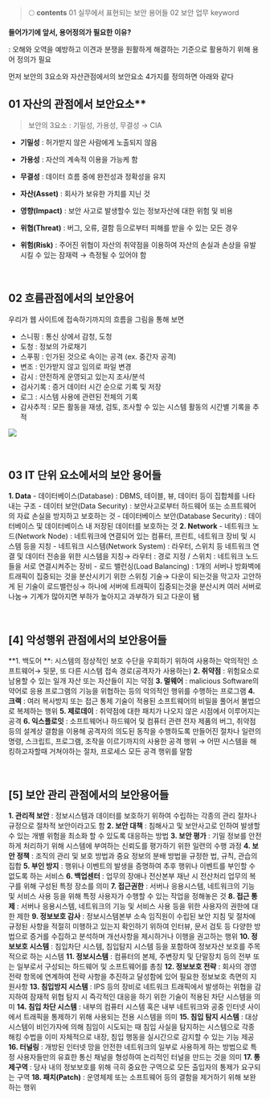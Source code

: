 > 🌕 **contents**
01 실무에서 표현되는 보안 용어들
02 보안 업무 keyword


**들어가기에 앞서, 용어정의가 필요한 이유?**

: 오해와 오역을 예방하고 이견과 분쟁을 원활하게 해결하는 기준으로 활용하기 위해 용어 정의가 필요



먼저 보안의 3요소와 자산관점에서의 보안요소 4가지를 정의하면 아래와 같다

## 01 자산의 관점에서 보안요소**

> 보안의 3요소 : 기밀성, 가용성, 무결성 → CIA

- **기밀성** : 허가받지 않은 사람에게 노출되지 않음
- **가용성** : 자산의 계속적 이용을 가능케 함
- **무결성** : 데이터 흐름 중에 완전성과 정확성을 유지

- **자산(Asset)** : 회사가 보유한 가치를 지닌 것
- **영향(Impact)** : 보안 사고로 발생할수 있는 정보자산에 대한 위험 및 비용
- **위협(Threat)** : 버그, 오류, 결함 등으로부터 피해를 받을 수 있는 모든 경우
- **위험(Risk)** : 주어진 위협이 자산의 취약점을 이용하여 자산의 손실과 손상을 유발시킬 수 있는 잠재력 → 측정될 수 있어야 함

<br>

## **02 흐름관점에서의 보안용어**

우리가 웹 사이트에 접속하기까지의 흐름을 그림을 통해 보면

- 스니핑 : 통신 상에서 감청, 도청
- 도청 : 정보의 가로채기
- 스푸핑 : 인가된 것으로 속이는 공격 (ex. 중간자 공격)
- 변조 : 인가받지 않고 임의로 파일 변경
- 감시 : 안전하게 운영되고 있는지 조사/분석
- 검사기록 : 증거 데이터 시간 순으로 기록 및 저장
- 로그 : 시스템 사용에 관련된 전체의 기록
- 감사추적 : 모든 활동을 재생, 검토, 조사할 수 있는 시스템 활동의 시간별 기록을 추적

![](https://velog.velcdn.com/images/hrnn00/post/33ef65d5-cd29-49ff-95e2-28e5ac5ae341/image.jpeg)

<br>

## **03 IT 단위 요소에서의 보안 용어들**

**1. Data**
    - 데이터베이스(Database) : DBMS, 테이블, 뷰, 데이터 등이 집합체를 나타내는 구조
    - 데이터 보안(Data Security) : 보안사고로부터 하드웨어 또는 소프트웨어의 자료 손실을 방지하고 보호하는 것
    - 데이터베이스 보안(Database Security) : 데이터베이스 및 데이터베이스 내 저장된 데이터를 보호하는 것
**2. Network**
    - 네트워크 노드(Network Node) : 네트워크에 연결되어 있는 컴퓨터, 프린트, 네트워크 장비 및 시스템 등을 지칭
    - 네트워크 시스템(Network System) : 라우터, 스위치 등 네트워크 연결 및 데이터 전송을 위한 시스템을 지칭→ 라우터 : 경로 지정 / 스위치 : 네트워크 노드들을 서로 연결시켜주는 장비
    - 로드 밸런싱(Load Balancing) : 1개의 서버나 방화벽에 트래픽이 집중되는 것을 분산시키기 위한 스위칭 기술→ 다운이 되는것을 막고자 고안하게 된 기술이 로드밸런싱→ 하나에 서버에 트래픽이 집중되는것을 분산시켜 여러 서버로 나눔→ 기계가 많아지면 부하가 높아지고 과부하가 되고 다운이 됌
    
<br>

## **[4] 악성행위 관점에서의 보안용어들**

**1. 백도어 **: 시스템의 정상적인 보호 수단을 우회하기 위하여 사용하는 악의적인 소프트웨어→ 뒷문, 또 다른 시스템 접속 경로(공격자가 사용하는)
**2. 취약점** : 위험요소로 남용할 수 있는 일개 자산 또는 자산들이 지는 약점
**3. 멀웨어** : malicious Software의 약어로 응용 프로그램의 기능을 위협하는 등의 악의적인 행위를 수행하는 프로그램
**4. 크랙** : 여러 복사방지 또는 접근 통제 기술이 적용된 소프트웨어의 비밀을 풀어서 불법으로 복제하는 행위
**5. 제로데이** : 취약점에 대한 패치가 나오지 않은 시점에서 이루어지는 공격
**6. 익스플로잇** : 소프트웨어나 하드웨어 및 컴퓨터 관련 전자 제품의 버그, 취약점 등의 설계상 결함을 이용해 공격자의 의도된 동작을 수행하도록 만들어진 절차나 일련의 명령, 스크립트, 프로그램, 조작을 이르기까지의 사용한 공격 행위 → 어떤 시스템을 해킹하고자할때 거쳐야하는 절차, 프로세스 모든 공격 행위를 말함

<br>

## **[5] 보안 관리 관점에서의 보안용어들**

**1. 관리적 보안** : 정보시스템과 데이터를 보호하기 위하여 수립하는 각종의 관리 절차나 규정으로 절차적 보안이라고도 함
**2. 보안 대책** : 침해사고 및 보안사고로 인하여 발생할 수 있는 개별 위험을 최소화 할 수 있도록 대응하는 방법
**3. 보안 평가** : 기밀 정보를 안전하게 처리하기 위해 시스템에 부여하는 신뢰도를 평가하기 위한 일련의 수행 과정
**4. 보안 정책** : 조직의 관리 및 보호 방법과 중요 정보의 분배 방법을 규정한 법, 규칙, 관습의 집합
**5. 부인 방지** : 행위나 이벤트의 발생을 증명하여 추후 행위나 이벤트를 부인할 수 없도록 하는 서비스
**6. 백업센터** : 업무의 장애나 전산본부 재난 시 전산처리 업무의 복구를 위해 구성된 특정 장소를 의미
**7. 접근권한** : 서버나 응용시스템, 네트워크의 기능 및 서비스 사용 등을 위해 특정 사용자가 수행할 수 있는 작업을 정해놓은 것
**8. 접근 통제** : 서버나 응용시스템, 네트워크의 기능 및 서비스 사용 등을 위한 사용자의 권한에 대한 제한
**9. 정보보호 감사** : 정보시스템본부 소속 임직원이 수립된 보안 지침 및 절차에 규정된 사항을 적절히 미행하고 있는지 확인하기 위하여 인터뷰, 문서 검토 등 다양한 방법으로 증거를 수집하고 분석하며 개선사항을 제시하거나 이행을 권고하는 행위
**10. 정보보호 시스템** : 침입차단 시스템, 침입탐지 시스템 등을 포함하여 정보자산 보호를 주목적으로 하는 시스템
**11. 정보시스템** : 컴퓨터의 본체, 주변장치 및 단말장치 등의 전부 또는 일부로서 구성되는 하드웨어 및 소프트웨어를 총칭
**12. 정보보호 전략** : 회사의 경영전략 항목에 연계하여 전략 사항을 추진하고 달성함에 있어 필요한 정보보호 측면의 지원사항
**13. 침입방지 시스템** : IPS 등의 장비로 네트워크 트래픽에서 발생하는 위협을 감지하여 잠재적 위협 탐지 시 즉각적인 대응을 하기 위한 기술이 적용된 차단 시스템을 의미
**14. 침입 차단 시스템** : 내부의 컴퓨터 시스템 혹은 내부 네트워크와 공중 인터넷 사이에서 트래픽을 통제하기 위해 사용되는 전용 시스템을 의미
**15. 침입 탐지 시스템** : 대상 시스템이 비인가자에 의해 침임이 시도되는 때 침입 사실을 탐지하는 시스템으로 각종 해킹 수법을 이미 자체적으로 내장, 침입 행동을 실시간으로 감지할 수 있는 기능 제공
**16. 터널링** : 개방된 인터넷 망을 안전한 네트워크의 일부로 사용하게 하는 방법으로 특정 사용자들만의 유효한 통신 채널을 형성하여 논리적인 터널을 만드는 것을 의미
**17. 통제구역** : 당사 내의 정보보호를 위해 극히 중요한 구역으로 모든 출입자의 통제가 요구되는 구역
**18. 패치(Patch)** : 운영체제 또는 소프트웨어 등의 결함을 제거하기 위해 보완하는 행위
